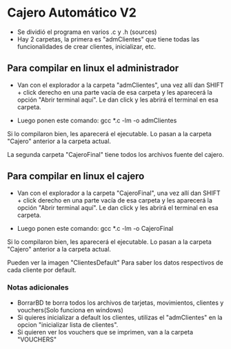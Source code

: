 # Cajero Automático V2

- Se dividió el programa en varios .c y .h (sources)
- Hay 2 carpetas, la primera es "admClientes" que tiene todas las funcionalidades de crear clientes, inicializar, etc.

## Para compilar en linux el administrador
- Van con el explorador a la carpeta "admClientes", una vez allí dan SHIFT + click derecho en una parte vacía de esa carpeta
y les aparecerá la opción "Abrir terminal aquí". Le dan click y les abrirá el terminal en esa carpeta.

- Luego ponen este comando: gcc \*.c -lm -o admClientes

Si lo compilaron bien, les aparecerá el ejecutable. Lo pasan a la carpeta "Cajero" anterior a la carpeta actual.

La segunda carpeta "CajeroFinal" tiene todos los archivos fuente del cajero.

## Para compilar en linux el cajero
- Van con el explorador a la carpeta "CajeroFinal", una vez allí dan SHIFT + click derecho en una parte vacía de esa carpeta
y les aparecerá la opción "Abrir terminal aquí". Le dan click y les abrirá el terminal en esa carpeta.

- Luego ponen este comando: gcc \*.c -lm -o CajeroFinal

Si lo compilaron bien, les aparecerá el ejecutable. Lo pasan a la carpeta "Cajero" anterior a la carpeta actual.

Pueden ver la imagen "ClientesDefault" Para saber los datos respectivos de cada cliente por default.

### Notas adicionales 
- BorrarBD te borra todos los archivos de tarjetas, movimientos, clientes y vouchers(Solo funciona en windows)
- Si quieres inicializar a default los clientes, utilizas el "admClientes" en la opcion "inicializar lista de clientes".
- Si quieren ver los vouchers que se imprimen, van a la carpeta "VOUCHERS"
